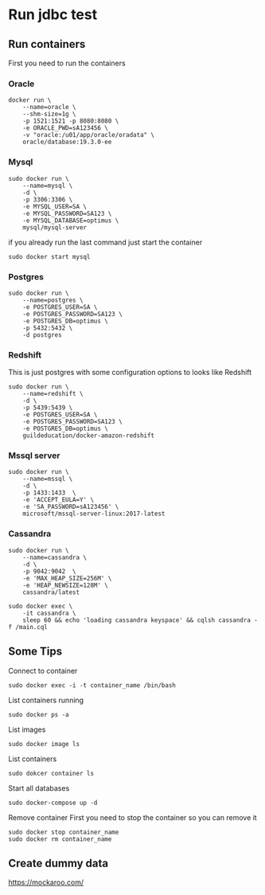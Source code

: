 # Run jdbc test


## Run containers
First you need to run the containers

### Oracle
```
docker run \
    --name=oracle \
    --shm-size=1g \
    -p 1521:1521 -p 8080:8080 \
    -e ORACLE_PWD=sA123456 \
    -v "oracle:/u01/app/oracle/oradata" \
    oracle/database:19.3.0-ee
```

### Mysql
```
sudo docker run \
    --name=mysql \
    -d \
    -p 3306:3306 \
    -e MYSQL_USER=SA \
    -e MYSQL_PASSWORD=SA123 \
    -e MYSQL_DATABASE=optimus \
    mysql/mysql-server
```

if you already run the last command just start the container

```
sudo docker start mysql
```

### Postgres
```
sudo docker run \
    --name=postgres \
    -e POSTGRES_USER=SA \
    -e POSTGRES_PASSWORD=SA123 \
    -e POSTGRES_DB=optimus \
    -p 5432:5432 \
    -d postgres
```

### Redshift
This is just postgres with some configuration options to looks like Redshift
```
sudo docker run \
    --name=redshift \
    -d \
    -p 5439:5439 \
    -e POSTGRES_USER=SA \
    -e POSTGRES_PASSWORD=SA123 \
    -e POSTGRES_DB=optimus \
    guildeducation/docker-amazon-redshift
```

### Mssql server
```
sudo docker run \
    --name=mssql \
    -d \
    -p 1433:1433  \
    -e 'ACCEPT_EULA=Y' \
    -e 'SA_PASSWORD=sA123456' \
    microsoft/mssql-server-linux:2017-latest
```

### Cassandra
```
sudo docker run \
    --name=cassandra \
    -d \
    -p 9042:9042  \
    -e 'MAX_HEAP_SIZE=256M' \
    -e 'HEAP_NEWSIZE=128M' \
    cassandra/latest

sudo docker exec \
    -it cassandra \
    sleep 60 && echo 'loading cassandra keyspace' && cqlsh cassandra -f /main.cql
```

## Some Tips

Connect to container

```
sudo docker exec -i -t container_name /bin/bash
```

List containers running
```
sudo docker ps -a
```

List images
```
sudo docker image ls
```

List containers
```
sudo dokcer container ls
```

Start all databases
```
sudo docker-compose up -d
```

Remove container
First you need to stop the container so you can remove it

```
sudo docker stop container_name
sudo docker rm container_name
```
## Create dummy data


https://mockaroo.com/


 
